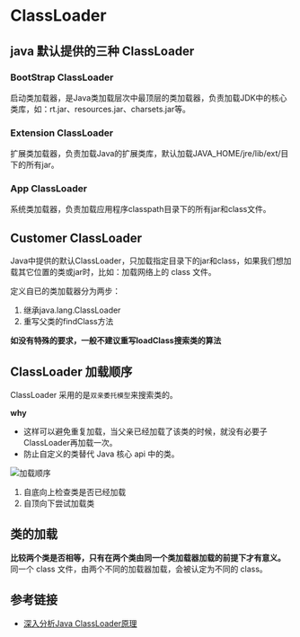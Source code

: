 # ClassLoader

## java 默认提供的三种 ClassLoader
### BootStrap ClassLoader

启动类加载器，是Java类加载层次中最顶层的类加载器，负责加载JDK中的核心类库，如：rt.jar、resources.jar、charsets.jar等。

### Extension ClassLoader

扩展类加载器，负责加载Java的扩展类库，默认加载JAVA_HOME/jre/lib/ext/目下的所有jar。

### App ClassLoader

系统类加载器，负责加载应用程序classpath目录下的所有jar和class文件。

## Customer ClassLoader

Java中提供的默认ClassLoader，只加载指定目录下的jar和class，如果我们想加载其它位置的类或jar时，比如：加载网络上的 class 文件。

定义自已的类加载器分为两步：
1. 继承java.lang.ClassLoader
2. 重写父类的findClass方法

**如没有特殊的要求，一般不建议重写loadClass搜索类的算法**

## ClassLoader 加载顺序

ClassLoader 采用的是`双亲委托模型`来搜索类的。

**why**

- 这样可以避免重复加载，当父亲已经加载了该类的时候，就没有必要子ClassLoader再加载一次。
- 防止自定义的类替代 Java 核心 api 中的类。

![加载顺序](../image/class_loader_order.jpg)

1. 自底向上检查类是否已经加载
2. 自顶向下尝试加载类


## 类的加载

**比较两个类是否相等，只有在两个类由同一个类加载器加载的前提下才有意义。**
同一个 class 文件，由两个不同的加载器加载，会被认定为不同的 class。

## 参考链接
- [ 深入分析Java ClassLoader原理](http://blog.csdn.net/xyang81/article/details/7292380)
